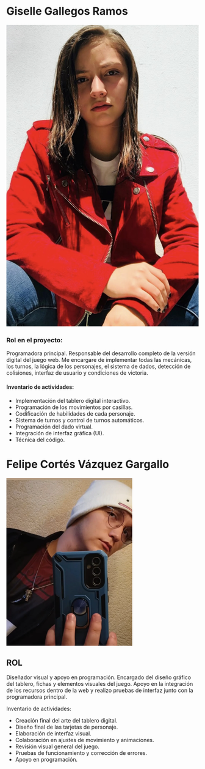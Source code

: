 # Giselle Gallegos Ramos

![FotoGiGi](assests/GiGi.jpg)

### Rol en el proyecto:
Programadora principal. Responsable del desarrollo completo de la versión digital del juego web. Me encargare de implementar todas las mecánicas, los turnos, la lógica de los personajes, el sistema de dados, detección de colisiones, interfaz de usuario y condiciones de victoria.

#### Inventario de actividades:  
- Implementación del tablero digital interactivo.  
- Programación de los movimientos por casillas.  
- Codificación de habilidades de cada personaje.  
- Sistema de turnos y control de turnos automáticos.  
- Programación del dado virtual.  
- Integración de interfaz gráfica (UI).    
- Técnica del código. 

# Felipe Cortés Vázquez Gargallo

![Fotomia](assests/yo.png)
## ROL
Diseñador visual y apoyo en programación. Encargado del diseño gráfico del tablero, fichas y elementos visuales del juego. Apoyo en la integración de los recursos dentro de la web y realizo pruebas de interfaz junto con la programadora principal.

Inventario de actividades:
- Creación final del arte del tablero digital.  
- Diseño final de las tarjetas de personaje.  
- Elaboración de interfaz visual.  
- Colaboración en ajustes de movimiento y animaciones.  
- Revisión visual general del juego.  
- Pruebas de funcionamiento y corrección de errores.
- ⁠Apoyo en programación.

